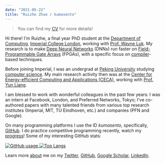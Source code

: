 ```yaml
---
date: "2021-05-22"
title: "Ruizhe Zhao / kumasento"
---
```


> You can find my [CV](/cv/CV-Ruizhe.pdf) for more details!


Hi there! I'm Ruizhe, a final year PhD student at the [Department of Computing](https://www.imperial.ac.uk/computing/), [Imperial College London](https://imperial.ac.uk), working with [Prof. Wayne Luk](https://www.doc.ic.ac.uk/~wl/). My research is to make [Deep Neural Networks](https://en.wikipedia.org/wiki/Deep_learning) (DNNs) run faster on [Field-Programmable Gate Arrays](https://en.wikipedia.org/wiki/Field-programmable_gate_array) (FPGAs), with a specific focus on [compiler](https://en.wikipedia.org/wiki/Compiler)-based techniques.

Before joining Imperial, I was an undergrad at [Peking University](https://pku.edu.cn) studying [computer science](https://eecs.pku.edu.cn). My main research activity then was at the [Center for Energy-efficient Computing and Applications (CECA)](http://ceca.pku.edu.cn/), working with [Prof. Yun Liang](https://ericlyun.github.io/). 

I am blessed to work with wonderful colleagues in the past few years: I was an intern at Facebook, London, and Preferred Networks, Tokyo; I've co-authored papers with many talented friends from various top research institutes (Imperial, MIT, TU Eindhoven, etc.) and companies (PFN and Google).

On many programming platforms I use the ID _kumasento_, specifically, [GitHub](https://github.com/kumasento). I do practice competitive programming recently, watch my [progress](https://clist.by/coder/kumasento/)! Some of my interesting GitHub stats:

<a href="https://github.com/kumasento">
  <img align="center" src="https://github-readme-stats.vercel.app/api?username=kumasento&count_private=true&show_icons=true&theme=dark" alt="GitHub usage"/>
</a>
<a href="https://github.com/kumasento">
  <img align="center" src="https://github-readme-stats.vercel.app/api/top-langs/?username=kumasento&count_private=true&show_icons=true&theme=dark&layout=compact&hide=postscript" alt="Top Langs" />
</a>



Learn more [about](/about) me on my [Twitter](https://twitter.com/zehziur), [GitHub](https://github.com/kumasento), [Google Scholar](https://scholar.google.co.uk/citations?user=RX1JK2IAAAAJ&hl=en), [LinkedIn](https://www.linkedin.com/in/ruizhe-zhao-90179983/).

